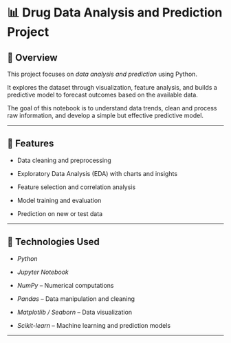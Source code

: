 # 📊 Drug Data Analysis and Prediction Project

## 🧠 Overview

This project focuses on *data analysis and prediction* using Python.  

It explores the dataset through visualization, feature analysis, and builds a predictive model to forecast outcomes based on the available data.

The goal of this notebook is to understand data trends, clean and process raw information, and develop a simple but effective predictive model.

---

## 🚀 Features

- Data cleaning and preprocessing
   
- Exploratory Data Analysis (EDA) with charts and insights
    
- Feature selection and correlation analysis
    
- Model training and evaluation

-   Prediction on new or test data  

---

## 🧰 Technologies Used
- *Python*
  
- *Jupyter Notebook*
  
- *NumPy* – Numerical computations
  
- *Pandas* – Data manipulation and cleaning
  
- *Matplotlib / Seaborn* – Data visualization
  
- *Scikit-learn* – Machine learning and prediction models  

---

